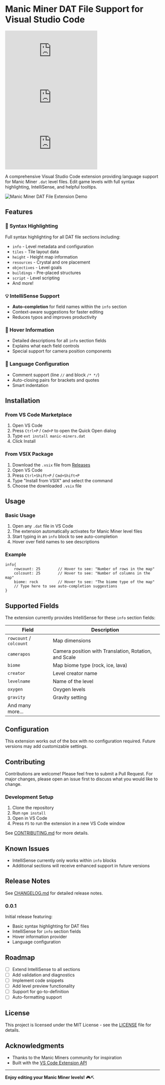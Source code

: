 # Manic Miner DAT File Support for Visual Studio Code

[![Version](https://img.shields.io/visual-studio-marketplace/v/manic-miners.dat)](https://marketplace.visualstudio.com/items?itemName=manic-miners.dat)
[![Downloads](https://img.shields.io/visual-studio-marketplace/d/manic-miners.dat)](https://marketplace.visualstudio.com/items?itemName=manic-miners.dat)
[![Rating](https://img.shields.io/visual-studio-marketplace/r/manic-miners.dat)](https://marketplace.visualstudio.com/items?itemName=manic-miners.dat)

A comprehensive Visual Studio Code extension providing language support for Manic Miner `.dat` level files. Edit game levels with full syntax highlighting, IntelliSense, and helpful tooltips.

![Manic Miner DAT File Extension Demo](images/demo.gif)

## Features

### 🎨 Syntax Highlighting
Full syntax highlighting for all DAT file sections including:
- `info` - Level metadata and configuration
- `tiles` - Tile layout data
- `height` - Height map information
- `resources` - Crystal and ore placement
- `objectives` - Level goals
- `buildings` - Pre-placed structures
- `script` - Level scripting
- And more!

### 💡 IntelliSense Support
- **Auto-completion** for field names within the `info` section
- Context-aware suggestions for faster editing
- Reduces typos and improves productivity

### 📖 Hover Information
- Detailed descriptions for all `info` section fields
- Explains what each field controls
- Special support for camera position components

### 🔧 Language Configuration
- Comment support (line `//` and block `/* */`)
- Auto-closing pairs for brackets and quotes
- Smart indentation

## Installation

### From VS Code Marketplace
1. Open VS Code
2. Press `Ctrl+P` / `Cmd+P` to open the Quick Open dialog
3. Type `ext install manic-miners.dat`
4. Click Install

### From VSIX Package
1. Download the `.vsix` file from [Releases](https://github.com/yourusername/manic_vscode_extension/releases)
2. Open VS Code
3. Press `Ctrl+Shift+P` / `Cmd+Shift+P`
4. Type "Install from VSIX" and select the command
5. Choose the downloaded `.vsix` file

## Usage

### Basic Usage
1. Open any `.dat` file in VS Code
2. The extension automatically activates for Manic Miner level files
3. Start typing in an `info` block to see auto-completion
4. Hover over field names to see descriptions

### Example
```dat
info{
    rowcount: 25        // Hover to see: "Number of rows in the map"
    colcount: 25        // Hover to see: "Number of columns in the map"
    biome: rock         // Hover to see: "The biome type of the map"
    // Type here to see auto-completion suggestions
}
```

## Supported Fields

The extension currently provides IntelliSense for these `info` section fields:

| Field | Description |
|-------|-------------|
| `rowcount` / `colcount` | Map dimensions |
| `camerapos` | Camera position with Translation, Rotation, and Scale |
| `biome` | Map biome type (rock, ice, lava) |
| `creator` | Level creator name |
| `levelname` | Name of the level |
| `oxygen` | Oxygen levels |
| `gravity` | Gravity setting |
| And many more... |

## Configuration

This extension works out of the box with no configuration required. Future versions may add customizable settings.

## Contributing

Contributions are welcome! Please feel free to submit a Pull Request. For major changes, please open an issue first to discuss what you would like to change.

### Development Setup
1. Clone the repository
2. Run `npm install`
3. Open in VS Code
4. Press `F5` to run the extension in a new VS Code window

See [CONTRIBUTING.md](CONTRIBUTING.md) for more details.

## Known Issues

- IntelliSense currently only works within `info` blocks
- Additional sections will receive enhanced support in future versions

## Release Notes

See [CHANGELOG.md](CHANGELOG.md) for detailed release notes.

### 0.0.1

Initial release featuring:
- Basic syntax highlighting for DAT files
- IntelliSense for `info` section fields
- Hover information provider
- Language configuration

## Roadmap

- [ ] Extend IntelliSense to all sections
- [ ] Add validation and diagnostics
- [ ] Implement code snippets
- [ ] Add level preview functionality
- [ ] Support for go-to-definition
- [ ] Auto-formatting support

## License

This project is licensed under the MIT License - see the [LICENSE](LICENSE) file for details.

## Acknowledgments

- Thanks to the Manic Miners community for inspiration
- Built with the [VS Code Extension API](https://code.visualstudio.com/api)

---

**Enjoy editing your Manic Miner levels!** 🎮⛏️